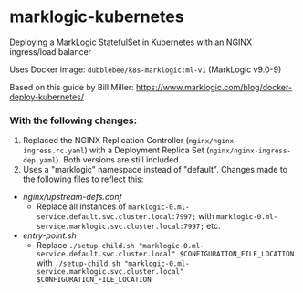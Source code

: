 # marklogic-kubernetes
Deploying a MarkLogic StatefulSet in Kubernetes with an NGINX ingress/load balancer

Uses Docker image: `dubblebee/k8s-marklogic:ml-v1` (MarkLogic v9.0-9)


Based on this guide by Bill Miller: https://www.marklogic.com/blog/docker-deploy-kubernetes/ 

### With the following changes:
1. Replaced the NGINX Replication Controller (`nginx/nginx-ingress.rc.yaml`) with a Deployment Replica Set (`nginx/nginx-ingress-dep.yaml`). Both versions are still included.
2. Uses a "marklogic" namespace instead of "default". Changes made to the following files to reflect this:
  * _nginx/upstream-defs.conf_
    - Replace all instances of `marklogic-0.ml-service.default.svc.cluster.local:7997;` with `marklogic-0.ml-service.marklogic.svc.cluster.local:7997;` etc.
  * _entry-point.sh_
    - Replace `./setup-child.sh "marklogic-0.ml-service.default.svc.cluster.local" $CONFIGURATION_FILE_LOCATION` with `./setup-child.sh "marklogic-0.ml-service.marklogic.svc.cluster.local" $CONFIGURATION_FILE_LOCATION`
